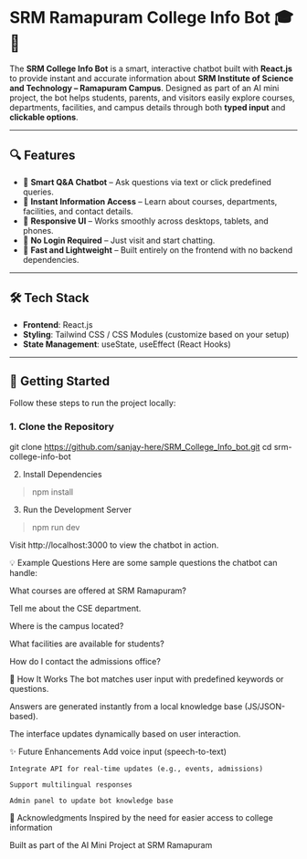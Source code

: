 # SRM Ramapuram College Info Bot 🎓💬

The **SRM College Info Bot** is a smart, interactive chatbot built with **React.js** to provide instant and accurate information about **SRM Institute of Science and Technology – Ramapuram Campus**. Designed as part of an AI mini project, the bot helps students, parents, and visitors easily explore courses, departments, facilities, and campus details through both **typed input** and **clickable options**.

---

## 🔍 Features

- 🔹 **Smart Q&A Chatbot** – Ask questions via text or click predefined queries.
- 🔹 **Instant Information Access** – Learn about courses, departments, facilities, and contact details.
- 🔹 **Responsive UI** – Works smoothly across desktops, tablets, and phones.
- 🔹 **No Login Required** – Just visit and start chatting.
- 🔹 **Fast and Lightweight** – Built entirely on the frontend with no backend dependencies.

---

## 🛠️ Tech Stack

- **Frontend**: React.js
- **Styling**: Tailwind CSS / CSS Modules (customize based on your setup)
- **State Management**: useState, useEffect (React Hooks)

---

## 🚀 Getting Started

Follow these steps to run the project locally:

### 1. Clone the Repository

git clone https://github.com/sanjay-here/SRM_College_Info_bot.git
cd srm-college-info-bot

2. Install Dependencies

>npm install

3. Run the Development Server

>npm run dev

Visit http://localhost:3000 to view the chatbot in action.

💡 Example Questions
Here are some sample questions the chatbot can handle:

What courses are offered at SRM Ramapuram?

Tell me about the CSE department.

Where is the campus located?

What facilities are available for students?

How do I contact the admissions office?

🧠 How It Works
The bot matches user input with predefined keywords or questions.

Answers are generated instantly from a local knowledge base (JS/JSON-based).

The interface updates dynamically based on user interaction.

✨ Future Enhancements
    Add voice input (speech-to-text)

    Integrate API for real-time updates (e.g., events, admissions)

    Support multilingual responses

    Admin panel to update bot knowledge base


🙏 Acknowledgments
Inspired by the need for easier access to college information

Built as part of the AI Mini Project at SRM Ramapuram